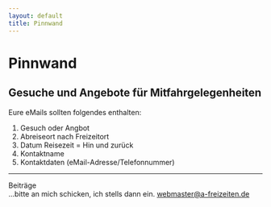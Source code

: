 ```yaml
---
layout: default
title: Pinnwand
---
```

# Pinnwand

## Gesuche und Angebote für Mitfahrgelegenheiten
Eure eMails sollten folgendes enthalten:
1. Gesuch oder Angbot
2. Abreiseort nach Freizeitort
3. Datum Reisezeit = Hin und zurück
4. Kontaktname 
5. Kontaktdaten (eMail-Adresse/Telefonnummer)

------------------------------------------------------------------------

Beiträge<br>
...bitte an mich schicken, ich stells dann ein.
<webmaster@a-freizeiten.de>






